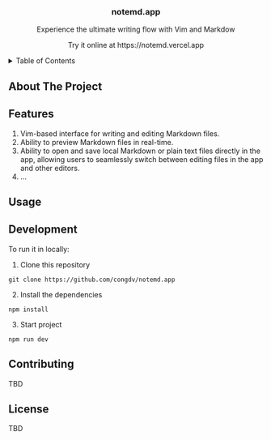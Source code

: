 
<!-- PROJECT LOGO -->
<br />
<div align="center">

  <h3 align="center">notemd.app</h3>

  <p align="center">
    Experience the ultimate writing flow with Vim and Markdow
  </p>
  <p align="center">Try it online at https://notemd.vercel.app</p>
</div>



<!-- TABLE OF CONTENTS -->
<details>
  <summary>Table of Contents</summary>
  <ol>
    <li>
      <a href="#about-the-project">About The Project</a>
    </li>
    <li>
      <a href="#features">Features</a>
    </li>
    <li><a href="#usage">Usage</a></li>
    <li><a href="#development">Development</a></li>
    <li><a href="#contributing">Contributing</a></li>
    <li><a href="#license">License</a></li>
  </ol>
</details>



<!-- ABOUT THE PROJECT -->
## About The Project

<!-- Features -->
## Features
1. Vim-based interface for writing and editing Markdown files.
2. Ability to preview Markdown files in real-time.
3. Ability to open and save local Markdown or plain text files directly in the app, 
allowing users to seamlessly switch between editing files in the app and other editors.
4. ...
<!-- USAGE EXAMPLES -->
## Usage



## Development
To run it in locally:
1. Clone this repository
  ```
  git clone https://github.com/congdv/notemd.app
  ```
2. Install the dependencies
  ```
  npm install
  ```
3. Start project
  ```
  npm run dev
  ```

<!-- CONTRIBUTING -->
## Contributing

TBD



<!-- LICENSE -->
## License

TBD




